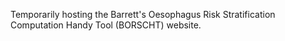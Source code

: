 Temporarily hosting the Barrett's Oesophagus Risk Stratification Computation Handy Tool (BORSCHT) website.
